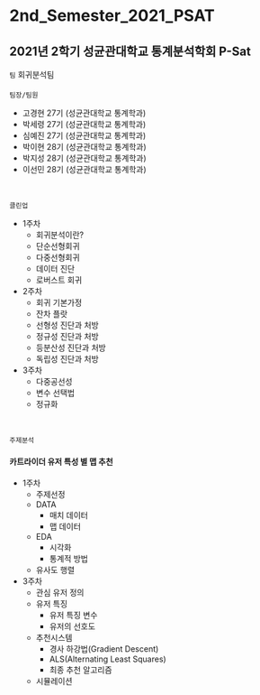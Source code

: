 # 2nd_Semester_2021_PSAT
2021년 2학기 성균관대학교 통계분석학회 P-Sat
-------------
``` 팀 ``` 회귀분석팀<br />
<br />
``` 팀장/팀원 ``` <br />
- 고경현 27기 (성균관대학교 통계학과)<br />
- 박세령 27기 (성균관대학교 통계학과)<br />
- 심예진 27기 (성균관대학교 통계학과)<br />
- 박이현 28기 (성균관대학교 통계학과)<br />
- 박지성 28기 (성균관대학교 통계학과)<br />
- 이선민 28기 (성균관대학교 통계학과)<br />
<br />

```클린업 ``` <br />
- 1주차
  - 회귀분석이란?
  - 단순선형회귀
  - 다중선형회귀
  - 데이터 진단
  - 로버스트 회귀
- 2주차
  - 회귀 기본가정
  - 잔차 플랏
  - 선형성 진단과 처방
  - 정규성 진단과 처방
  - 등분산성 진단과 처방
  - 독립성 진단과 처방
- 3주차
  - 다중공선성
  - 변수 선택법
  - 정규화
<br />

```주제분석 ``` <br />
#### 카트라이더 유저 특성 별 맵 추천<br />
- 1주차
  - 주제선정
  - DATA
    - 매치 데이터
    - 맵 데이터
  - EDA
    - 시각화
    - 통계적 방법
  - 유사도 행렬
- 3주차
  - 관심 유저 정의
  - 유저 특징
    - 유저 특징 변수
    - 유저의 선호도
  - 추천시스템
    - 경사 하강법(Gradient Descent)
    - ALS(Alternating Least Squares)
    - 최종 추천 알고리즘
  - 시뮬레이션
